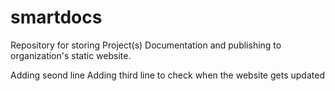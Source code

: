 # smartdocs
Repository for storing Project(s) Documentation and publishing to organization's static website.

Adding seond line 
Adding third line to check when the website gets updated
